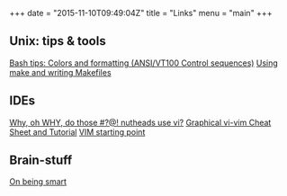 +++
date = "2015-11-10T09:49:04Z"
title = "Links"
menu = "main"
+++

## Unix: tips & tools

[Bash tips: Colors and formatting (ANSI/VT100 Control sequences)](http://misc.flogisoft.com/bash/tip_colors_and_formatting)
[Using make and writing Makefiles](http://www.cs.swarthmore.edu/~newhall/unixhelp/howto_makefiles.html)

## IDEs

[Why, oh WHY, do those #?@! nutheads use vi?](http://www.viemu.com/a-why-vi-vim.html)
[Graphical vi-vim Cheat Sheet and Tutorial](http://www.viemu.com/a_vi_vim_graphical_cheat_sheet_tutorial.html)
[VIM starting point](http://thomer.com/vi/vi.html)

## Brain-stuff

[On being smart](http://sma.epfl.ch/~moustafa/General/onbeingsmart.pdf)